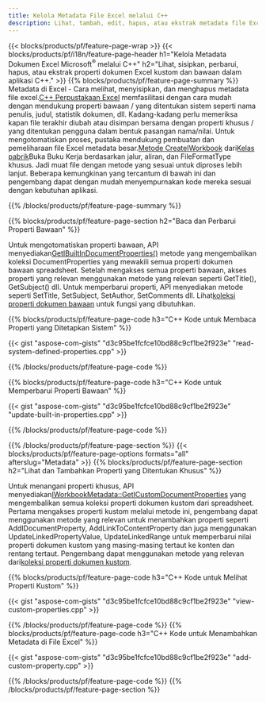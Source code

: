 ```yaml
---
title: Kelola Metadata File Excel melalui C++
description: Lihat, tambah, edit, hapus, atau ekstrak metadata file Excel menggunakan perpustakaan C++
---
```

{{< blocks/products/pf/feature-page-wrap >}}
{{< blocks/products/pf/i18n/feature-page-header h1="Kelola Metadata Dokumen Excel Microsoft<sup>&reg;</sup> melalui C++" h2="Lihat, sisipkan, perbarui, hapus, atau ekstrak properti dokumen Excel kustom dan bawaan dalam aplikasi C++." >}}
{{% blocks/products/pf/feature-page-summary %}}
 Metadata di Excel - Cara melihat, menyisipkan, dan menghapus metadata file excel.[C++ Perpustakaan Excel](/cells/id/cpp/) memfasilitasi dengan cara mudah dengan mendukung properti bawaan / yang ditentukan sistem seperti nama penulis, judul, statistik dokumen, dll. Kadang-kadang perlu memeriksa kapan file terakhir diubah atau disimpan bersama dengan properti khusus / yang ditentukan pengguna dalam bentuk pasangan nama/nilai. Untuk mengotomatiskan proses, pustaka mendukung pembuatan dan pemeliharaan file Excel metadata besar.[Metode CreateIWorkbook](https://reference.aspose.com/cells/cpp/class/aspose.cells.factory#a93f7282b976d2a001d44198dedaceee8) dari[Kelas pabrik](https://reference.aspose.com/cells/cpp/class/aspose.cells.factory)Buka Buku Kerja berdasarkan jalur, aliran, dan FileFormatType khusus. Jadi muat file dengan metode yang sesuai untuk diproses lebih lanjut. Beberapa kemungkinan yang tercantum di bawah ini dan pengembang dapat dengan mudah menyempurnakan kode mereka sesuai dengan kebutuhan aplikasi.
 
{{% /blocks/products/pf/feature-page-summary %}}

{{% blocks/products/pf/feature-page-section h2="Baca dan Perbarui Properti Bawaan" %}}

 Untuk mengotomatiskan properti bawaan, API menyediakan[GetIBuiltInDocumentProperties()](https://reference.aspose.com/cells/cpp/class/aspose.cells.metadata.i_workbook_metadata) metode yang mengembalikan koleksi DocumentProperties yang mewakili semua properti dokumen bawaan spreadsheet. Setelah mengakses semua properti bawaan, akses properti yang relevan menggunakan metode yang relevan seperti GetTitle(), GetSubject() dll. Untuk memperbarui properti, API menyediakan metode seperti SetTitle, SetSubject, SetAuthor, SetComments dll. Lihat[koleksi properti dokumen bawaan](https://reference.aspose.com/cells/cpp/class/aspose.cells.properties.i_built_in_document_property_collection) untuk fungsi yang dibutuhkan.

{{% blocks/products/pf/feature-page-code h3="C++ Kode untuk Membaca Properti yang Ditetapkan Sistem" %}}

{{< gist "aspose-com-gists" "d3c95be1fcfce10bd88c9cf1be2f923e" "read-system-defined-properties.cpp" >}}

{{% /blocks/products/pf/feature-page-code %}}

{{% blocks/products/pf/feature-page-code h3="C++ Kode untuk Memperbarui Properti Bawaan" %}}

{{< gist "aspose-com-gists" "d3c95be1fcfce10bd88c9cf1be2f923e" "update-built-in-properties.cpp" >}}

{{% /blocks/products/pf/feature-page-code %}}


{{% /blocks/products/pf/feature-page-section %}}
{{< blocks/products/pf/feature-page-options formats="all" afterslug="Metadata" >}}
{{% blocks/products/pf/feature-page-section h2="Lihat dan Tambahkan Properti yang Ditentukan Khusus" %}}

Untuk menangani properti khusus, API menyediakan[IWorkbookMetadata::GetICustomDocumentProperties](https://reference.aspose.com/cells/cpp/class/aspose.cells.metadata.i_workbook_metadata#a69f0226813ce18c03ebc13b8ca691e79) yang mengembalikan semua koleksi properti dokumen kustom dari spreadsheet. Pertama mengakses properti kustom melalui metode ini, pengembang dapat menggunakan metode yang relevan untuk menambahkan properti seperti AddIDocumentProperty, AddLinkToContentProperty dan juga menggunakan UpdateLinkedPropertyValue, UpdateLinkedRange untuk memperbarui nilai properti dokumen kustom yang masing-masing tertaut ke konten dan rentang tertaut. Pengembang dapat menggunakan metode yang relevan dari[koleksi properti dokumen kustom](https://reference.aspose.com/cells/cpp/class/aspose.cells.properties.i_custom_document_property_collection).

{{% blocks/products/pf/feature-page-code h3="C++ Kode untuk Melihat Properti Kustom" %}}

{{< gist "aspose-com-gists" "d3c95be1fcfce10bd88c9cf1be2f923e" "view-custom-properties.cpp" >}}

{{% /blocks/products/pf/feature-page-code %}}
{{% blocks/products/pf/feature-page-code h3="C++ Kode untuk Menambahkan Metadata di File Excel" %}}

{{< gist "aspose-com-gists" "d3c95be1fcfce10bd88c9cf1be2f923e" "add-custom-property.cpp" >}}

{{% /blocks/products/pf/feature-page-code %}}
{{% /blocks/products/pf/feature-page-section %}}
